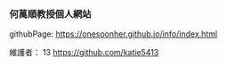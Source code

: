 ### 何萬順教授個人網站

githubPage: https://onesoonher.github.io/info/index.html

維護者： 13 https://github.com/katie5413

